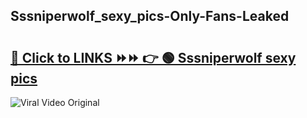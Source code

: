 
 ## Sssniperwolf_sexy_pics-Only-Fans-Leaked

# <h2><a href="https://clipsfans.com/Sssniperwolf_sexy_pics&ref=git">🔗 Click to LINKS ⏩⏩ 👉 🟢 Sssniperwolf sexy pics </a></h2>

<a href="https://clipsfans.com/Sssniperwolf_sexy_pics&ref=git" rel="nofollow" data-target="animated-image.originalLink"><img src="https://i.ibb.co.com/xMMVF88/686577567.gif" alt="Viral Video Original" style="max-width: 100%; display: inline-block;" data-target="animated-image.originalImage"></a>
